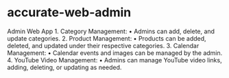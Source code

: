 # accurate-web-admin
 Admin Web App  	1.	Category Management: 	•	Admins can add, delete, and update categories. 	2.	Product Management: 	•	Products can be added, deleted, and updated under their respective categories. 	3.	Calendar Management: 	•	Calendar events and images can be managed by the admin. 	4.	YouTube Video Management: 	•	Admins can manage YouTube video links, adding, deleting, or updating as needed.
